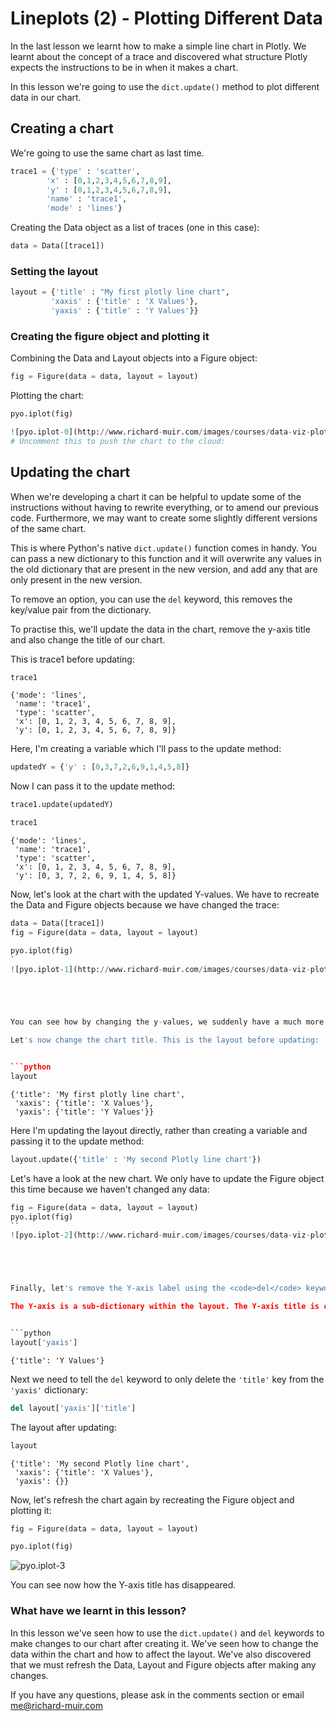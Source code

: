 
# Lineplots (2) - Plotting Different Data

In the last lesson we learnt how to make a simple line chart in Plotly. We learnt about the concept of a trace and discovered what structure Plotly expects the instructions to be in when it makes a chart.

In this lesson we're going to use the <code>dict.update()</code> method to plot different data in our chart.






 






## Creating a chart

We're going to use the same chart as last time.


```python
trace1 = {'type' : 'scatter',
        'x' : [0,1,2,3,4,5,6,7,8,9],
        'y' : [0,1,2,3,4,5,6,7,8,9],
        'name' : 'trace1',
        'mode' : 'lines'}
```

Creating the Data object as a list of traces (one in this case):


```python
data = Data([trace1])
```

### Setting the layout


```python
layout = {'title' : "My first plotly line chart",
         'xaxis' : {'title' : 'X Values'},
         'yaxis' : {'title' : 'Y Values'}}
```

### Creating the figure object and plotting it

Combining the Data and Layout objects into a Figure object:


```python
fig = Figure(data = data, layout = layout)
```

Plotting the chart:


```python
pyo.iplot(fig)

![pyo.iplot-0](http://www.richard-muir.com/images/courses/data-viz-plotly-python/testSection/Lineplots%20(02)%20-%20Plotting%20Different%20Data/pyo.iplot-0.png)
# Uncomment this to push the chart to the cloud:

```





## Updating the chart

When we're developing a chart it can be helpful to update some of the instructions without having to rewrite everything, or to amend our previous code. Furthermore, we may want to create some slightly different versions of the same chart.

This is where Python's native <code>dict.update()</code> function comes in handy. You can pass a new dictionary to this function and it will overwrite any values in the old dictionary that are present in the new version, and add any that are only present in the new version.

To remove an option, you can use the <code>del</code> keyword, this removes the key/value pair from the dictionary.

To practise this, we'll update the data in the chart, remove the y-axis title and also change the title of our chart. 

This is trace1 before updating:


```python
trace1
```




    {'mode': 'lines',
     'name': 'trace1',
     'type': 'scatter',
     'x': [0, 1, 2, 3, 4, 5, 6, 7, 8, 9],
     'y': [0, 1, 2, 3, 4, 5, 6, 7, 8, 9]}



Here, I'm creating a variable which I'll pass to the update method:


```python
updatedY = {'y' : [0,3,7,2,6,9,1,4,5,8]}
```

Now I can pass it to the update method:


```python
trace1.update(updatedY)

trace1
```




    {'mode': 'lines',
     'name': 'trace1',
     'type': 'scatter',
     'x': [0, 1, 2, 3, 4, 5, 6, 7, 8, 9],
     'y': [0, 3, 7, 2, 6, 9, 1, 4, 5, 8]}



Now, let's look at the chart with the updated Y-values. We have to recreate the Data and Figure objects because we have changed the trace:


```python
data = Data([trace1])
fig = Figure(data = data, layout = layout)

pyo.iplot(fig)
`
![pyo.iplot-1](http://www.richard-muir.com/images/courses/data-viz-plotly-python/testSection/Lineplots%20(02)%20-%20Plotting%20Different%20Data/pyo.iplot-1.png)``





You can see how by changing the y-values, we suddenly have a much more interesting chart.

Let's now change the chart title. This is the layout before updating:


```python
layout
```




    {'title': 'My first plotly line chart',
     'xaxis': {'title': 'X Values'},
     'yaxis': {'title': 'Y Values'}}



Here I'm updating the layout directly, rather than creating a variable and passing it to the update method:


```python
layout.update({'title' : 'My second Plotly line chart'})
```

Let's have a look at the new chart. We only have to update the Figure object this time because we haven't changed any data:


```python
fig = Figure(data = data, layout = layout)
pyo.iplot(fig)
``
![pyo.iplot-2](http://www.richard-muir.com/images/courses/data-viz-plotly-python/testSection/Lineplots%20(02)%20-%20Plotting%20Different%20Data/pyo.iplot-2.png)`





Finally, let's remove the Y-axis label using the <code>del</code> keyword.

The Y-axis is a sub-dictionary within the layout. The Y-axis title is contained within this dictionary so we first need to access the <code>'yaxis'</code> key:


```python
layout['yaxis']
```




    {'title': 'Y Values'}



Next we need to tell the <code>del</code> keyword to only delete the <code>'title'</code> key from the <code>'yaxis'</code> dictionary:


```python
del layout['yaxis']['title']
```

The layout after updating:


```python
layout
```




    {'title': 'My second Plotly line chart',
     'xaxis': {'title': 'X Values'},
     'yaxis': {}}



Now, let's refresh the chart again by recreating the Figure object and plotting it:


```python
fig = Figure(data = data, layout = layout)

pyo.iplot(fig)
```
![pyo.iplot-3](http://www.richard-muir.com/images/courses/data-viz-plotly-python/testSection/Lineplots%20(02)%20-%20Plotting%20Different%20Data/pyo.iplot-3.png)





You can see now how the Y-axis title has disappeared.

### What have we learnt in this lesson?

In this lesson we've seen how to use the <code>dict.update()</code> and <code>del</code> keywords to make changes to our chart after creating it. We've seen how to change the data within the chart and how to affect the layout. We've also discovered that we must refresh the Data, Layout and Figure objects after making any changes.

If you have any questions, please ask in the comments section or email <a href="mailto:me@richard-muir.com">me@richard-muir.com</a>